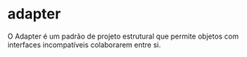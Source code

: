 # adapter
O Adapter é um padrão de projeto estrutural que permite objetos com interfaces incompatíveis colaborarem entre si.
